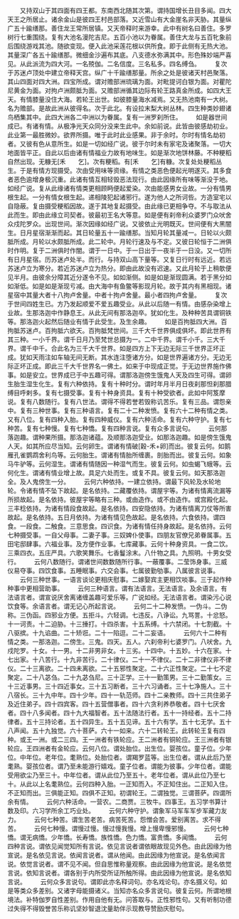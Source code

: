 <!-- { "loadSidebar": true } -->
　　又持双山于其四面有四王都。东南西北随其次第。谓持国增长丑目多闻。四大天王之所居止。诸余金山是彼四王村邑部落。又近雪山有大金崖名非天胁。其量纵广五十踰缮那。善住龙王常所居镇。又天帝释时来游幸。此中有树名曰善住。多罗树行七重围绕。复有大池名漫陀吉尼。五百小池以为眷属。善住大龙与五百牝象前后围绕游戏其池。随欲变现。便入此池采莲花根以供所食。即于此侧有无热大池。其量深广各五十踰缮那。微细金沙遍布其底。八支德水弥满其中。形色殊妙端严喜见。从此派流为四大河。一名殑伽。二名信度。三名私多。四名缚刍。
　　复次于苏迷卢顶处中建立帝释天宫。纵广十千踰缮那量。所余之处是彼诸天村邑聚落。其山四面对四大洲。四宝所成。谓对赡部洲琉璃为面。对毗提诃白银为面。对瞿陀尼黄金为面。对拘卢洲颇胝为面。又赡部洲循其边际有轮王路真金所成。如四大王天。有情膝量没住大海。若轮王出世。如彼膝量海水减焉。又无热池南有一大树。名为赡部。是故此洲从彼得名。次于此北。有设拉末梨大树丛林。四生种类妙翅诸鸟栖集其中。此四大洲各二中洲以为眷属。复有一洲罗刹所住。
　　如是器世间成已。有诸有情。从极净光天众同分没来生此中。余如前说。此皆由彼感劫初业。此业第一最胜微妙。欲界所摄。唯于此时此业感果。非于余时。尔时有情名劫初者。又彼有色从意所生。如是一切如经广说。彼于尔时未有家宅及诸聚落。一切大地面皆平正。自此以后由诸有情福业力故有地味生。如是渐次地饼林藤。不种粳稻自然出现。无糠无[禾　　乞]。次有粳稻。有[禾　　乞]有糠。次复处处粳稻丛生。于是有情方现摄受。次由受用味等资缘。有情之类恶色便起光明遂灭。其多食者恶色逾增身极沉重。此诸有情互相轻毁恶法现行。由此因缘所有味等渐没于地。如经广说。复从此缘诸有情类更相顾眄便起爱染。次由能感男女业故。一分有情男根生起。一分有情女根生起。递相陵犯起诸邪行。遂为他人之所诃呰。方造室宅以自隐蔽。复由摄受粳稻因故。遂于其地复起摄受。由此缘已更相争夺。不与取法从此而生。即由此缘立司契者。彼最初王名大等意。如是便有刹帝利众婆罗门众吠舍众戍陀罗众。出现世间。渐次因缘如经广说。又彼依止光明既灭。世间便有大黑闇生。日月星宿渐渐而起。其日轮量五十一踰缮那。当知月轮其量减一。日轮以火颇胝所成。月轮以水颇胝所成。此二轮中。月轮行速及与不定。又彼日轮恒于二洲俱时作明。复于二洲俱时作闇。谓于一日中。于一日出于一夜半于一日没。又一切所有日月星宿。历苏迷卢处半。而行。与持双山高下量等。又复日行时有远近。若远苏迷卢立为寒分。若近苏迷卢立为热分。即由此故没有迟速。又此月轮于上稍欹便见半月。由彼余分障其近分遂令不见。如如渐侧。如是如是渐现圆满。若于黑分如如渐低。如是如是渐现亏减。由大海中有鱼鳖等影现月轮。故于其内有黑相现。诸星宿中其量大者十八拘卢舍量。中者十拘卢舍量。最小者四拘卢舍量。
　　复次于世间四姓生已。方乃发起顺爱不爱五趣受业。从此以后随一有情。由感杂染增上业故。生那洛迦中作静息王。从此无间有那洛迦卒。犹如化生。及种种苦具谓铜铁等。那洛迦火起然后随业有情于此受生。及生余趣。
　　如是百拘胝四大洲。百拘胝苏迷卢。百拘胝六欲天。百拘胝梵世间。三千大千世界俱成俱坏。即此世界有其三种。一小千界。谓千日月乃至梵世总摄为一。二中千界。谓千小千。三大千界。谓千中千。合此名为三千大千世界。如是四方上下无边无际三千世界正坏正成。犹如天雨注如车轴无间无断。其水连注堕诸方分。如是世界遍诸方分。无边无际正坏正成。即此三千大千世界名一佛土。如来于中现成正觉。于无边世界施作佛事。如是安立。世界成已于中五趣可得。谓那洛迦傍生饿鬼人天及四生可得。谓卵生胎生湿生化生。复有六种依持。复有十种时分。谓时年月半月日夜刹那怛刹那腊缚目呼剌多。复有七摄受事。复有十种身资具。复有十种受欲者。此如中阿笈摩说。复有八数随行。复有八世法。谓得不得若誉若毁称讥苦乐。复有三品。谓怨亲中。复有三种世事。复有三种语言。复有二十二种发愤。复有六十二种有情之类。又有八位。复有四种入胎。复有四种威仪。复有六种活命。复有六种守护。复有七种苦。复有七种慢。复有七种憍。复有四种言说。复有众多言说句。
　　云何那落迦趣。谓种果所摄。那洛迦诸蕴。及顺那洛迦受业。如那洛迦趣。如是傍生饿鬼人天。如其所应尽当知。云何卵生。谓诸有情破[穀-禾+卵]而出。彼复云何。如鹅雁孔雀鹦鹉舍利鸟等。云何胎生。谓诸有情胎所缠裹。剖胎而出。彼复云何。如象马牛驴等。云何湿生。谓诸有情随因一种湿气而生。彼复云何。如虫蝎飞蛾等。云何化生。谓诸有情业增上故。具足六处而生。或复不具。彼复云何。如天那洛迦全。及人鬼傍生一分。
　　云何六种依持。一建立依持。谓最下风轮及水轮地轮。令诸有情不坠下故起。是名依持。二藏覆依持。谓屋宇等。为诸有情离流漏等所损故起。是名依持。彼屋宇等略有三种。或由造作。或不由造作。或宫殿化起。三丰稔依持。为诸有情段食故起。是名依持。四安隐依持。为诸有情离刀仗等所害故起。是名依持。五日月依持。为诸有情见色故起。是名依持。六食依持。谓四食。一段食。二触食。三意思食。四识食。为诸有情任持身故起。是名依持。云何七种摄受事。一自父母事。二妻子事。三奴婢仆使事。四朋友官僚兄弟眷属事。五田宅邸肆事。六福业事。及方便作业事。七库藏事。云何十种身资具。一食二饮。三乘四衣。五庄严具。六歌笑舞乐。七香鬘涂末。八什物之具。九照明。十男女受行。
　　云何八数随行。谓诸世间数数随所行事。一蔽覆事。二莹饰身事。三威仪易夺事。四饮食事。五睡眠事。六交会事。七属彼勤劬事。八属彼言说事。
　　云何三种世事。一语言谈论更相庆慰事。二嫁娶宾主更相饮啖事。三于起作种种事中更相营助事。
　　云何三种语言。谓有法语言。无法语言。及余语言。有法语言者。谓宣说厌舍离诸缠盖趣可爱乐等。广说如经。无法语言者。谓染污心说饮食等。余语言者。谓无记心所起言说。
　　云何二十二种发愤。一伪斗。二伪称。三伪函。四邪业方便。五拒斗。六轻调。七违反。八诤讼。九骂詈。十忿怒。十一诃责。十二迫胁。十三捶打。十四杀害。十五系缚。十六禁闭。十七割截。十八驱摈。十九谄曲。二十矫诳。二十一陷逗。二十二妄语。
　　云何六十二种有情之类。一那洛迦。二傍生。三鬼。四天。五人。六刹帝利七婆罗门。八吠舍。九戍陀罗。十女。十一男。十二非男非女。十三劣。十四中。十五妙。十六在家。十七出家。十八苦行。十九非苦行。二十律仪。二十一不律仪。二十二非律仪非不律仪。二十三离欲。二十四未离欲。二十五邪性聚定。二十六正性聚定。二十七不定聚定。二十八苾刍。二十九苾刍尼。三十正学。三十一勤策男。三十二勤策女。三十三近事男。三十四近事女。三十五习断者。三十六习诵者。三十七净施人。三十八宿长。三十九中年。四十少年。四十一轨范师。四十二亲教师。四十三共住弟子及近住弟子。四十四宾客。四十五营僧事者。四十六贪利养恭敬者。四十七厌舍者。四十八多闻者。四十九大福智者。五十法随法行者。五十一持经者。五十二持律者。五十三持论者。五十四异生。五十五见谛。五十六有学。五十七无学。五十八声闻。五十九独觉。六十菩萨。六十一如来。六十二转轮王。此转轮王复有四种。或王一洲。或二三四。王一洲者有铁轮应。王二洲者有铜轮应。王三洲者有银轮应。王四洲者有金轮应。云何八位。谓处胎位。出生位。婴孩位。童子位。少年位。中年位。老年位。耄熟位。处胎位者。谓羯罗蓝等。出生位者。谓从此后乃至耄熟。婴孩位者。谓乃至未能游行嬉戏。童子位者。谓能为彼事。少年位者。谓能受用欲尘乃至三十。中年位者。谓从此位乃至五十。老年位者。谓从此位乃至七十。从此以上名耄熟位。云何四种入胎。一正知而入。不正知住出。二正知入住。不正知而出。三俱能正知。四俱不正知。初谓轮王。二谓独觉。三谓菩萨。四谓所余有情。
　　云何六种活命。一营农。二商贾。三牧牛。四事王。五习学书算计数及印。六习学所余工巧业处。
　　云何六种守护。谓象军马军车军步军藏力友力。
　　云何七种苦。谓生苦老苦。病苦死苦。怨憎会苦。爱别离苦。求不得苦。
　　云何七种慢。谓慢过慢。慢过慢我慢。增上慢卑慢邪慢。
　　云何七种憍。谓无病憍。少年憍。长寿憍。族性憍。色力憍。富贵憍。多闻憍。
　　云何四种言说。谓依见闻觉知所有言说。依见言说者谓依眼故现见外色。由此因缘为他宣说。是名依见言说。依闻言说者。谓从他闻。由此因缘为他宣说。是名依闻言说。依觉言说者。谓不见不闻。但自思惟称量观察。由此因缘为他宣说。是名依觉言说。依知言说者。谓各别于内所受所证所触所得。由此因缘为他宣说。是名依知言说。
　　云何众多言说句。谓即此亦名释词句。亦名戏论句。亦名摄义句。如是等类众多差别。又诸字母能摄诸义。当知亦名众多言说句。彼复云何。所谓地根境法。补特伽罗自性差别。作用自他有无。问答取与。正性邪性句。又有听制功德过失得不得毁誉苦乐称讥坚妙智退沈量助伴示现教导赞励庆慰句。
